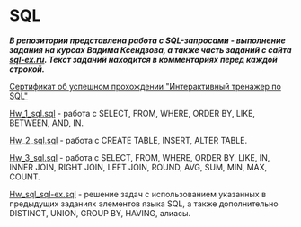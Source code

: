 # SQL
***В репозитории представлена работа с SQL-запросами - выполнение задания на курсах Вадима Ксендзова, а также часть заданий с сайта [sql-ex.ru](https://www.sql-ex.ru/). Текст заданий находится в комментариях перед каждой строкой.***

[Сертификат об успешном прохождении "Интерактивный тренажер по SQL"](https://stepik.org/cert/1567794)

[Hw_1_sql.sql](https://github.com/Bezgubenko-Elena/Sql/blob/main/Hw_1_sql.sql) - работа с SELECT, FROM, WHERE, ORDER BY, LIKE, BETWEEN, AND, IN.

[Hw_2_sql.sql](https://github.com/Bezgubenko-Elena/Sql/blob/main/Hw_2_sql.sql) - работа с CREATE TABLE, INSERT, ALTER TABLE.

[Hw_3_sql.sql](https://github.com/Bezgubenko-Elena/Sql/blob/main/Hw_3_sql.sql) - работа с SELECT, FROM, WHERE, ORDER BY, LIKE, IN, INNER JOIN, RIGHT JOIN, LEFT JOIN, ROUND, AVG, SUM, MIN, MAX, COUNT.

[Hw_sql_sql-ex.sql](https://github.com/Bezgubenko-Elena/Sql/blob/main/Hw_sql_sql-ex.sql) - решение задач с использованием указанных в предыдущих заданиях элементов языка SQL, а также дополнительно DISTINCT, UNION, GROUP BY, HAVING, алиасы.


